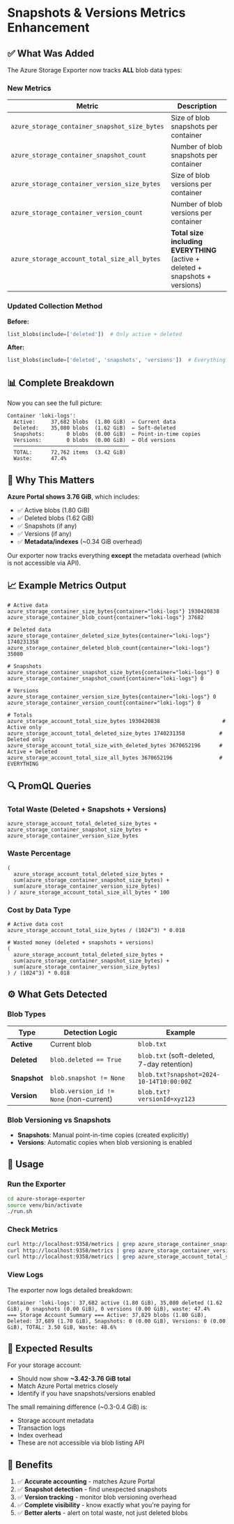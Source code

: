 # Snapshots & Versions Metrics Enhancement

## ✅ What Was Added

The Azure Storage Exporter now tracks **ALL** blob data types:

### New Metrics

| Metric | Description |
|--------|-------------|
| `azure_storage_container_snapshot_size_bytes` | Size of blob snapshots per container |
| `azure_storage_container_snapshot_count` | Number of blob snapshots per container |
| `azure_storage_container_version_size_bytes` | Size of blob versions per container |
| `azure_storage_container_version_count` | Number of blob versions per container |
| `azure_storage_account_total_size_all_bytes` | **Total size including EVERYTHING** (active + deleted + snapshots + versions) |

### Updated Collection Method

**Before:**
```python
list_blobs(include=['deleted'])  # Only active + deleted
```

**After:**
```python
list_blobs(include=['deleted', 'snapshots', 'versions'])  # Everything!
```

## 📊 Complete Breakdown

Now you can see the full picture:

```
Container 'loki-logs':
  Active:     37,682 blobs  (1.80 GiB)  ← Current data
  Deleted:    35,080 blobs  (1.62 GiB)  ← Soft-deleted
  Snapshots:       0 blobs  (0.00 GiB)  ← Point-in-time copies
  Versions:        0 blobs  (0.00 GiB)  ← Old versions
  ─────────────────────────────────────
  TOTAL:      72,762 items  (3.42 GiB)
  Waste:      47.4%
```

## 🎯 Why This Matters

**Azure Portal shows 3.76 GiB**, which includes:
- ✅ Active blobs (1.80 GiB)
- ✅ Deleted blobs (1.62 GiB)
- ✅ Snapshots (if any)
- ✅ Versions (if any)
- ✅ **Metadata/indexes** (~0.34 GiB overhead)

Our exporter now tracks everything **except** the metadata overhead (which is not accessible via API).

## 📈 Example Metrics Output

```prometheus
# Active data
azure_storage_container_size_bytes{container="loki-logs"} 1930420838
azure_storage_container_blob_count{container="loki-logs"} 37682

# Deleted data
azure_storage_container_deleted_size_bytes{container="loki-logs"} 1740231358
azure_storage_container_deleted_blob_count{container="loki-logs"} 35080

# Snapshots
azure_storage_container_snapshot_size_bytes{container="loki-logs"} 0
azure_storage_container_snapshot_count{container="loki-logs"} 0

# Versions
azure_storage_container_version_size_bytes{container="loki-logs"} 0
azure_storage_container_version_count{container="loki-logs"} 0

# Totals
azure_storage_account_total_size_bytes 1930420838                    # Active only
azure_storage_account_total_deleted_size_bytes 1740231358           # Deleted only
azure_storage_account_total_size_with_deleted_bytes 3670652196      # Active + Deleted
azure_storage_account_total_size_all_bytes 3670652196               # EVERYTHING
```

## 🔍 PromQL Queries

### Total Waste (Deleted + Snapshots + Versions)
```promql
azure_storage_account_total_deleted_size_bytes + 
azure_storage_container_snapshot_size_bytes + 
azure_storage_container_version_size_bytes
```

### Waste Percentage
```promql
(
  azure_storage_account_total_deleted_size_bytes + 
  sum(azure_storage_container_snapshot_size_bytes) + 
  sum(azure_storage_container_version_size_bytes)
) / azure_storage_account_total_size_all_bytes * 100
```

### Cost by Data Type
```promql
# Active data cost
azure_storage_account_total_size_bytes / (1024^3) * 0.018

# Wasted money (deleted + snapshots + versions)
(
  azure_storage_account_total_deleted_size_bytes + 
  sum(azure_storage_container_snapshot_size_bytes) + 
  sum(azure_storage_container_version_size_bytes)
) / (1024^3) * 0.018
```

## ⚙️ What Gets Detected

### Blob Types

| Type | Detection Logic | Example |
|------|----------------|---------|
| **Active** | Current blob | `blob.txt` |
| **Deleted** | `blob.deleted == True` | `blob.txt` (soft-deleted, 7-day retention) |
| **Snapshot** | `blob.snapshot != None` | `blob.txt?snapshot=2024-10-14T10:00:00Z` |
| **Version** | `blob.version_id != None` (non-current) | `blob.txt?versionId=xyz123` |

### Blob Versioning vs Snapshots

- **Snapshots**: Manual point-in-time copies (created explicitly)
- **Versions**: Automatic copies when blob versioning is enabled

## 🚀 Usage

### Run the Exporter
```bash
cd azure-storage-exporter
source venv/bin/activate
./run.sh
```

### Check Metrics
```bash
curl http://localhost:9358/metrics | grep azure_storage_container_snapshot
curl http://localhost:9358/metrics | grep azure_storage_container_version
curl http://localhost:9358/metrics | grep azure_storage_account_total_size_all
```

### View Logs
The exporter now logs detailed breakdown:
```
Container 'loki-logs': 37,682 active (1.80 GiB), 35,080 deleted (1.62 GiB), 0 snapshots (0.00 GiB), 0 versions (0.00 GiB), waste: 47.4%
=== Storage Account Summary === Active: 37,829 blobs (1.80 GiB), Deleted: 37,689 (1.70 GiB), Snapshots: 0 (0.00 GiB), Versions: 0 (0.00 GiB), TOTAL: 3.50 GiB, Waste: 48.6%
```

## 📝 Expected Results

For your storage account:
- Should now show **~3.42-3.76 GiB total**
- Match Azure Portal metrics closely
- Identify if you have snapshots/versions enabled

The small remaining difference (~0.3-0.4 GiB) is:
- Storage account metadata
- Transaction logs
- Index overhead
- These are not accessible via blob listing API

## 🎉 Benefits

1. ✅ **Accurate accounting** - matches Azure Portal
2. ✅ **Snapshot detection** - find unexpected snapshots
3. ✅ **Version tracking** - monitor blob versioning overhead
4. ✅ **Complete visibility** - know exactly what you're paying for
5. ✅ **Better alerts** - alert on total waste, not just deleted blobs

